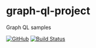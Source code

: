 # graph-ql-project
Graph QL samples

[![GitHub](https://img.shields.io/github/license/mashape/apistatus.svg)](https://github.com/BurhanH/graph-ql-project/blob/master/LICENSE)
[![Build Status](https://travis-ci.org/BurhanH/graph-ql-project.svg?branch=master)](https://travis-ci.org/BurhanH/graph-ql-project)
